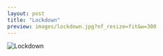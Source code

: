 ```yaml
---
layout: post
title: "Lockdown"
preview: images/lockdown.jpg?nf_resize=fit&w=300
---
```


![Lockdown](/images/lockdown.jpg?nf_resize=fit&w=900)
